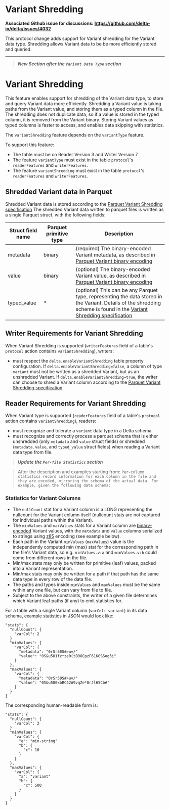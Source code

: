 # Variant Shredding
**Associated Github issue for discussions: https://github.com/delta-io/delta/issues/4032**

This protocol change adds support for Variant shredding for the Variant data type.
Shredding allows Variant data to be be more efficiently stored and queried.

--------

> ***New Section after the `Variant Data Type` section***

# Variant Shredding

This feature enables support for shredding of the Variant data type, to store and query Variant data more efficiently.
Shredding a Variant value is taking paths from the Variant value, and storing them as a typed column in the file.
The shredding does not duplicate data, so if a value is stored in the typed column, it is removed from the Variant binary.
Storing Variant values as typed columns is faster to access, and enables data skipping with statistics.

The `variantShredding` feature depends on the `variantType` feature.

To support this feature:
- The table must be on Reader Version 3 and Writer Version 7
- The feature `variantType` must exist in the table `protocol`'s `readerFeatures` and `writerFeatures`.
- The feature `variantShredding` must exist in the table `protocol`'s `readerFeatures` and `writerFeatures`.

## Shredded Variant data in Parquet

Shredded Variant data is stored according to the [Parquet Variant Shredding specification](https://github.com/apache/parquet-format/blob/master/VariantShredding.md)
The shredded Variant data written to parquet files is written as a single Parquet struct, with the following fields:

Struct field name | Parquet primitive type | Description
-|-|-
metadata | binary | (required) The binary-encoded Variant metadata, as described in [Parquet Variant binary encoding](https://github.com/apache/parquet-format/blob/master/VariantEncoding.md)
value | binary | (optional) The binary-encoded Variant value, as described in [Parquet Variant binary encoding](https://github.com/apache/parquet-format/blob/master/VariantEncoding.md)
typed_value | * | (optional) This can be any Parquet type, representing the data stored in the Variant. Details of the shredding scheme is found in the [Variant Shredding specification](https://github.com/apache/parquet-format/blob/master/VariantShredding.md)

## Writer Requirements for Variant Shredding

When Variant Shredding is supported (`writerFeatures` field of a table's `protocol` action contains `variantShredding`), writers:
- must respect the `delta.enableVariantShredding` table property configuration. If `delta.enableVariantShredding=false`, a column of type `variant` must not be written as a shredded Variant, but as an unshredded Variant. If `delta.enableVariantShredding=true`, the writer can choose to shred a Variant column according to the [Parquet Variant Shredding specification](https://github.com/apache/parquet-format/blob/master/VariantShredding.md)

## Reader Requirements for Variant Shredding

When Variant type is supported (`readerFeatures` field of a table's `protocol` action contains `variantShredding`), readers:
- must recognize and tolerate a `variant` data type in a Delta schema
- must recognize and correctly process a parquet schema that is either unshredded (only `metadata` and `value` struct fields) or shredded (`metadata`, `value`, and `typed_value` struct fields) when reading a Variant data type from file.

> ***Update the `Per-file Statistics` section***

> After the description and examples starting from: `Per-column statistics record information for each column in the file and they are encoded, mirroring the schema of the actual data. For example, given the following data schema:`

### Statistics for Variant Columns

- The `nullCount` stat for a Variant column is a LONG representing the nullcount for the Variant column itself (nullcount stats are not captured for individual paths within the Variant).
- The `minValues` and `maxValues` stats for a Variant column are [binary-encoded](https://github.com/apache/parquet-format/blob/master/VariantEncoding.md) Variant values, with the `metadata` and `value` columns serialized to strings using [z85](https://rfc.zeromq.org/spec/32/) encoding (see example below).
- Each path in the Variant `minValues` (`maxValues`) value is the independently computed min (max) stat for the corresponding path in the file's Variant data, so e.g. `minValues.v:a` and `minValues.v:b` could come from different rows in the file.
- Min/max stats may only be written for primitive (leaf) values, packed into a Variant representation.
- Min/max stats may only be written for a path if that path has the same data type in every row of the data file.
- The paths and types inside `minValues` and `maxValues` must be the same within any one file, but can vary from file to file.
- Subject to the above constraints, the writer of a given file determines which Variant leaf paths (if any) to emit statistics for.

For a table with a single Variant column (`varCol: variant`) in its data schema, example statistics in JSON would look like:

```
"stats": {
  "nullCount": {
    "varCol": 2
  }
  "minValues": {
    "varCol": {
      "metadata": "0rSr50S#>uv/"
      "value": "0S&u501fz*ze0(tB98CpzF61K0SSog3i"
    }
  },
  "maxValues": {
    "varCol": {
      "metadata": "0rSr50S#>uv/"
      "value": "0S&u500<bRC42A9vqZe*0rJl65Cb#"
    }
  }
}
```
The corresponding human-readable form is:
```
"stats": {
  "nullCount": {
    "varCol": 2
  }
  "minValues": {
    "varCol": {
      "a": "min-string"
      "b": {
        "c": 10
      }
    }
  },
  "maxValues": {
    "varCol": {
      "a": "variant"
      "b": {
        "c": 500
      }
    }
  }
}
```
